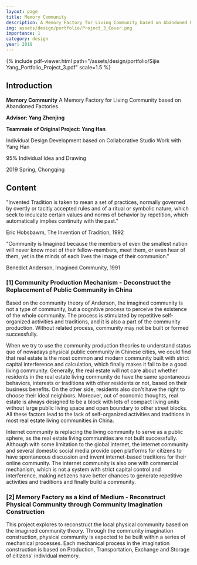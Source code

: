 ```yaml
---
layout: page
title: Memory Community
description: A Memory Factory for Living Community based on Abandoned Factories
img: assets/design/portfolio/Project_3_Cover.png
importance: 1
category: design
year: 2019
---
```


{% include pdf-viewer.html path="/assets/design/portfolio/Sijie Yang_Portfolio_Project_3.pdf" scale=1.5 %}

## Introduction

**Memory Community**
A Memory Factory for Living Community based on Abandoned Factories

**Advisor: Yang Zhenjing**

**Teammate of Original Project: Yang Han**

Individual Design Development based on Collaborative Studio Work with Yang Han

95% Individual Idea and Drawing

2019 Spring, Chongqing

## Content

"Invented Tradition is taken to mean a set of practices, normally governed by overtly or tacitly accepted rules and of a ritual or symbolic nature, which seek to inculcate certain values and norms of behavior by repetition, which automatically implies continuity with the past."

Eric Hobsbawm, The Invention of Tradition, 1992

"Community is Imagined because the members of even the smallest nation will never know most of their fellow-members, meet them, or even hear of them, yet in the minds of each lives the image of their communion."

Benedict Anderson, Imagined Community, 1991

### [1] Community Production Mechanism - Deconstruct the Replacement of Public Community in China

Based on the community theory of Anderson, the imagined community is not a type of community, but a cognitive process to perceive the existence of the whole community. The process is stimulated by repetitive self-organized activities and traditions, and it is also a part of the community production. Without related process, community may not be built or formed successfully.

When we try to use the community production theories to understand status quo of nowadays physical public community in Chinese cities, we could find that real estate is the most common and modern community built with strict capital interference and calculation, which finally makes it fail to be a good living community. Generally, the real estate will not care about whether residents in the real estate living community do have the same spontaneous behaviors, interests or traditions with other residents or not, based on their business benefits. On the other side, residents also don't have the right to choose their ideal neighbors. Moreover, out of economic thoughts, real estate is always designed to be a block with lots of compact living units without large public living space and open boundary to other street blocks. All these factors lead to the lack of self-organized activities and traditions in most real estate living communities in China.

Internet community is replacing the living community to serve as a public sphere, as the real estate living communities are not built successfully. Although with some limitation to the global internet, the internet community and several domestic social media provide open platforms for citizens to have spontaneous discussion and invent internet-based traditions for their online community. The internet community is also one with commercial mechanism, which is not a system with strict capital control and interference, making netizens have better chances to generate repetitive activities and traditions and finally build a community.

### [2] Memory Factory as a kind of Medium - Reconstruct Physical Community through Community Imagination Construction

This project explores to reconstruct the local physical community based on the imagined community theory. Through the community imagination construction, physical community is expected to be built within a series of mechanical processes. Each mechanical process in the imagination construction is based on Production, Transportation, Exchange and Storage of citizens' individual memory.



